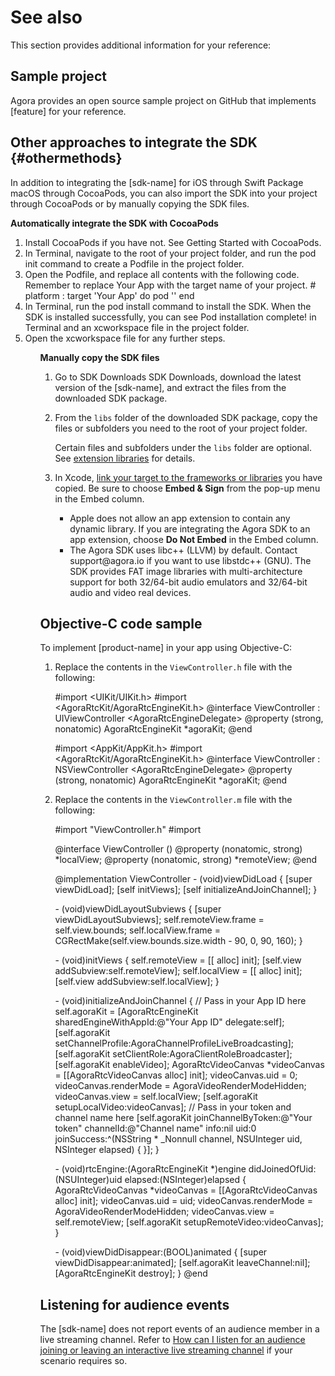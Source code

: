 # See also

This section provides additional information for your reference:

## Sample project

Agora provides an open source sample project <ph props="ios" keyref="start-sample-project-ios"/><ph props="mac" keyref="start-sample-project-mac"/> on GitHub that implements [feature] for your reference.

## Other approaches to integrate the SDK {#othermethods}

In addition to integrating the [sdk-name] for <ph props="ios">iOS through Swift Package</ph>
<ph props="mac">macOS through CocoaPods</ph>, you can also import the SDK into your project 
<ph props="ios">through CocoaPods or </ph>by manually copying the SDK files.

<p props="ios">
<b>Automatically integrate the SDK with CocoaPods</b>
<ol props="ios">
<li>Install CocoaPods if you have not. See <xref href="https://guides.cocoapods.org/using/getting-started.html#getting-started" scope="external" format="html">Getting Started with CocoaPods</xref>.</li>
<li>In Terminal, navigate to the root of your project folder, and run the <codeph>pod init</codeph> command to create a <codeph>Podfile</codeph> in the project folder.</li>
<li>Open the <codeph>Podfile</codeph>, and replace all contents with the following code. Remember to replace <codeph>Your App</codeph> with the target name of your project.
<codeblock props="ios">
# platform :<ph keyref="cocoapods-platform"/>
target 'Your App' do
    pod '<ph keyref="cocoapods-library"/>'
end
</codeblock>
<li>In Terminal, run the <codeph>pod install</codeph> command to install the SDK. When the SDK is installed successfully, you can see <codeph>Pod installation complete!</codeph> in Terminal and an <codeph>xcworkspace</codeph> file in the project folder.</li>
<li>Open the <codeph>xcworkspace</codeph> file for any further steps.</li>
<ol>
<p>

<b>Manually copy the SDK files</b>

1. Go to <xref href="https://docs.agora.io/en/All/downloads?platform=iOS" scope="external" format="html" props="ios">SDK Downloads</xref>
   <xref href="https://docs.agora.io/en/All/downloads?platform=macOS" scope="external" format="html" props="mac">SDK Downloads</xref>, 
   download the latest version of the [sdk-name], and extract the files from the downloaded SDK package.

2. From the `libs` folder of the downloaded SDK package, copy the files or subfolders you need to the root of your project folder.
   
   <note type="attention">Certain files and subfolders under the <code>libs</code> folder are optional. See <a href="https://docs.agora.io/en/Voice/faq/reduce_app_size_rtc?platform=iOS#extension_libraries">extension libraries</a> for details.</note>
   
3. In Xcode, [link your target to the frameworks or libraries](https://help.apple.com/xcode/mac/current/#/dev51a648b07) you have copied. Be sure to choose **Embed & Sign** from the pop-up menu in the Embed column.

   <note type="attention">
   <ul>
   <li>Apple does not allow an app extension to contain any dynamic library. If you are integrating the Agora SDK to an app extension, choose <b>Do Not Embed</b> in the Embed column.</li>
   <li>The Agora SDK uses libc++ (LLVM) by default. Contact <xref href="mailto:support@agora.io">support@agora.io</xref> if you want to use libstdc++ (GNU). The SDK provides FAT image libraries with multi-architecture support for both 32/64-bit audio emulators and 32/64-bit audio and video real devices.</li>
   </ul>
   </note>

## Objective-C code sample

To implement [product-name] in your app using Objective-C:

1. Replace the contents in the  `ViewController.h` file with the following:

   <p props="ios">
   <codeblock>
   #import &lt;UIKit/UIKit.h&gt;
   #import &lt;AgoraRtcKit/AgoraRtcEngineKit.h&gt;
   @interface ViewController : UIViewController &lt;AgoraRtcEngineDelegate&gt;
   @property (strong, nonatomic) AgoraRtcEngineKit *agoraKit;
   @end
   </codeblock>
   </p>
   <p props="mac">
   <codeblock>
   #import &lt;AppKit/AppKit.h&gt;
   #import &ltAgoraRtcKit/AgoraRtcEngineKit.h&gt
   @interface ViewController : NSViewController &ltAgoraRtcEngineDelegate&gt
   @property (strong, nonatomic) AgoraRtcEngineKit *agoraKit;
   @end
   </codeblock>
   </p>

2. Replace the contents in the `ViewController.m` file with the following:

   <codeblock>
   #import "ViewController.h"
   #import <ph keyref="ui-library"/>
   <p/>
   @interface ViewController ()
   @property (nonatomic, strong) <ph keyref="ui-view"/> *localView;
   @property (nonatomic, strong) <ph keyref="ui-view"/> *remoteView;
   @end
   <p/>
   @implementation ViewController
   - (void)viewDidLoad {
       [super viewDidLoad];
       [self initViews];
       [self initializeAndJoinChannel];
   }
   <p/>
   - (void)viewDidLayoutSubviews {
       [super viewDidLayoutSubviews];
       self.remoteView.frame = self.view.bounds;
       self.localView.frame = CGRectMake(self.view.bounds.size.width - 90, 0, 90, 160);
   }
   <p/>
   - (void)initViews {
       self.remoteView = [[<ph keyref="ui-view"/> alloc] init];
       [self.view addSubview:self.remoteView];
       self.localView = [[<ph keyref="ui-view"/> alloc] init];
       [self.view addSubview:self.localView];
   }
   <p/>
   - (void)initializeAndJoinChannel {
       // Pass in your App ID here
       self.agoraKit = [AgoraRtcEngineKit sharedEngineWithAppId:@"Your App ID" delegate:self];
       <ph props="live">[self.agoraKit setChannelProfile:AgoraChannelProfileLiveBroadcasting];
       [self.agoraKit setClientRole:AgoraClientRoleBroadcaster];</ph>
       [self.agoraKit enableVideo];
       AgoraRtcVideoCanvas *videoCanvas = [[AgoraRtcVideoCanvas alloc] init];
       videoCanvas.uid = 0;
       videoCanvas.renderMode = AgoraVideoRenderModeHidden;
       videoCanvas.view = self.localView;
       [self.agoraKit setupLocalVideo:videoCanvas];
       // Pass in your token and channel name here
       [self.agoraKit joinChannelByToken:@"Your token" channelId:@"Channel name" info:nil uid:0 joinSuccess:^(NSString * _Nonnull channel, NSUInteger uid, NSInteger elapsed) {
       }];
   }
   <p/>
   - (void)rtcEngine:(AgoraRtcEngineKit *)engine didJoinedOfUid:(NSUInteger)uid elapsed:(NSInteger)elapsed {
       AgoraRtcVideoCanvas *videoCanvas = [[AgoraRtcVideoCanvas alloc] init];
       videoCanvas.uid = uid;
       videoCanvas.renderMode = AgoraVideoRenderModeHidden;
       videoCanvas.view = self.remoteView;
       [self.agoraKit setupRemoteVideo:videoCanvas];
   }
   <p/>
   - (void)viewDidDisappear:(BOOL)animated {
     [super viewDidDisappear:animated];
     [self.agoraKit leaveChannel:nil];
     [AgoraRtcEngineKit destroy];
   }
   @end
	</codeblock>

<p props="live lives">

## Listening for audience events

The [sdk-name] does not report events of an audience member in a live streaming channel. Refer to [How can I listen for an audience joining or leaving an interactive live streaming channel](https://docs.agora.io/en/Interactive%20Broadcast/faq/audience_event) if your scenario requires so.
</p>